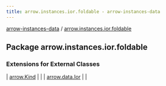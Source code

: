 ```yaml
---
title: arrow.instances.ior.foldable - arrow-instances-data
---
```


[arrow-instances-data](../index.html) / [arrow.instances.ior.foldable](./index.html)

## Package arrow.instances.ior.foldable

### Extensions for External Classes

| [arrow.Kind](arrow.-kind/index.html) |  |
| [arrow.data.Ior](arrow.data.-ior/index.html) |  |

